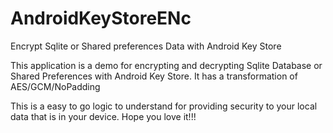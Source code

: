 # AndroidKeyStoreENc
 Encrypt Sqlite or Shared preferences Data with Android Key Store
 
 This application is a demo for encrypting and decrypting Sqlite Database
 or Shared Preferences with Android Key Store.
 It has a transformation of AES/GCM/NoPadding
 
 This is a easy to go logic to understand for providing security
 to your local data that is in your device.
 Hope you love it!!!
